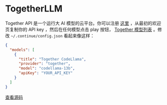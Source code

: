 # TogetherLLM

Together API 是一个运行大 AI 模型的云平台。你可以注册 [这里](https://api.together.xyz/signup) ，从最初的欢迎页复制你的 API key ，然后在任何模型点击 play 按钮， [Together 模型列表](https://docs.together.ai/docs/models-inference) 。修改 `~/.continue/config.json` 看起来像这样：

```json title="~/.continue/config.json"
{
  "models": [
    {
      "title": "Together CodeLlama",
      "provider": "together",
      "model": "codellama-13b",
      "apiKey": "YOUR_API_KEY"
    }
  ]
}
```

[查看源码](https://github.com/continuedev/continue/blob/main/core/llm/llms/Together.ts)
